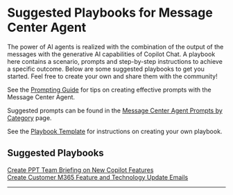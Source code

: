 # Suggested Playbooks for Message Center Agent

The power of AI agents is realized with the combination of the output of the messages with the generative AI capabilities of Copilot Chat. A playbook here contains a scenario, prompts and step-by-step instructions to achieve a specific outcome. Below are some suggested playbooks to get you started. Feel free to create your own and share them with the community!

See the [Prompting Guide](./prompting_guide.md) for tips on creating effective prompts with the Message Center Agent.

Suggested prompts can be found in the [Message Center Agent Prompts by Category](./message_center_agent_prompts.md) page.

See the [Playbook Template](./Template.md) for instructions on creating your own playbook.

## Suggested Playbooks

[Create PPT Team Briefing on New Copilot Features](./Create_PPT_Team_Briefing_on_New_Copilot_Features/Create_PPT_Team_Briefing_on_New_Copilot_Features.md)  
[Create Customer M365 Feature and Technology Update Emails](./Create_Customer_M365_Feature_and_Technology_Update_Email/Create_Customer_M365_Feature_and_Technology_Update_Email.md)



___



